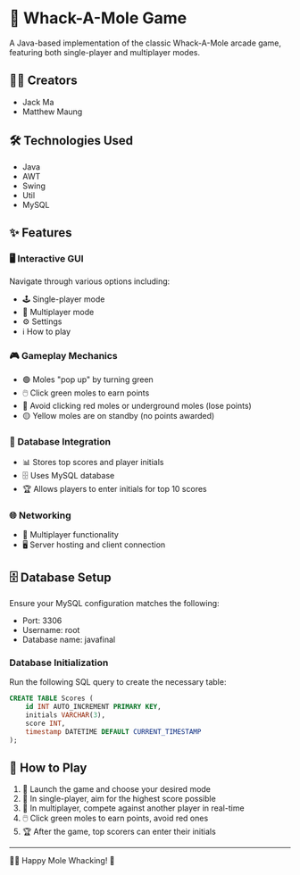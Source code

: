 # 🐹 Whack-A-Mole Game

A Java-based implementation of the classic Whack-A-Mole arcade game, featuring both single-player and multiplayer modes.

## 👨‍💻 Creators

- Jack Ma
- Matthew Maung

## 🛠️ Technologies Used

- Java
- AWT
- Swing
- Util
- MySQL

## ✨ Features

### 🖥️ Interactive GUI

Navigate through various options including:
- 🕹️ Single-player mode
- 👥 Multiplayer mode
- ⚙️ Settings
- ℹ️ How to play

### 🎮 Gameplay Mechanics

- 🟢 Moles "pop up" by turning green
- 🖱️ Click green moles to earn points
- 🔴 Avoid clicking red moles or underground moles (lose points)
- 🟡 Yellow moles are on standby (no points awarded)

### 💾 Database Integration

- 📊 Stores top scores and player initials
- 🗄️ Uses MySQL database
- 🏆 Allows players to enter initials for top 10 scores

### 🌐 Networking

- 👥 Multiplayer functionality
- 🖥️ Server hosting and client connection

## 🗄️ Database Setup

Ensure your MySQL configuration matches the following:
- Port: 3306
- Username: root
- Database name: javafinal

### Database Initialization

Run the following SQL query to create the necessary table:

```sql
CREATE TABLE Scores (
    id INT AUTO_INCREMENT PRIMARY KEY,
    initials VARCHAR(3),
    score INT,
    timestamp DATETIME DEFAULT CURRENT_TIMESTAMP
);
```

## 🎯 How to Play

1. 🚀 Launch the game and choose your desired mode
2. 🏅 In single-player, aim for the highest score possible
3. 🥇 In multiplayer, compete against another player in real-time
4. 🖱️ Click green moles to earn points, avoid red ones
5. 🏆 After the game, top scorers can enter their initials

---

👨‍💻 Happy Mole Whacking! 🐹
